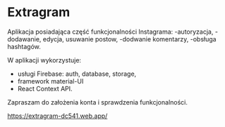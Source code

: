 # Extragram

Aplikacja posiadająca część funkcjonalności Instagrama:
 -autoryzacja, 
 -dodawanie, edycja, usuwanie postow,
 -dodwanie komentarzy,
 -obsługa hashtagów.
 
W aplikacji wykorzystuje:
- usługi Firebase: auth, database, storage, 
- framework material-UI
- React Context API.

Zapraszam do założenia konta i sprawdzenia funkcjonalności.


https://extragram-dc541.web.app/
